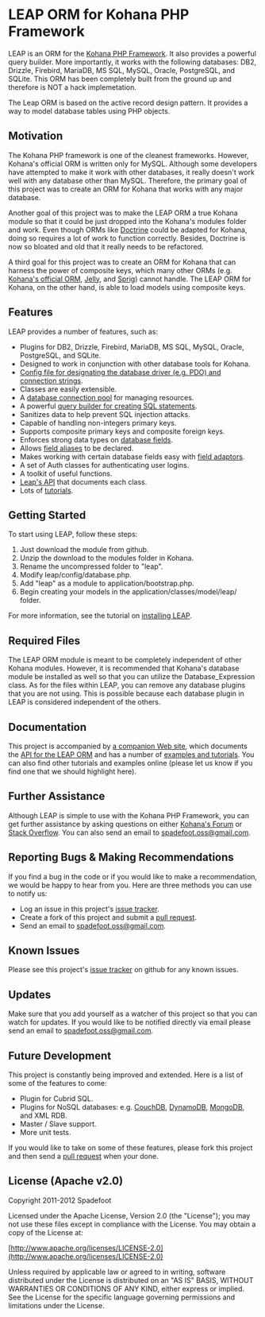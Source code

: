 # LEAP ORM for Kohana PHP Framework

LEAP is an ORM for the [Kohana PHP Framework](http://kohanaframework.org).  It also provides a powerful query builder.  More importantly, it
works with the following databases: DB2, Drizzle, Firebird, MariaDB, MS SQL, MySQL, Oracle, PostgreSQL, and SQLite.  This ORM has been completely built
from the ground up and therefore is NOT a hack implemetation.

The Leap ORM is based on the active record design pattern.  It provides a way to model database tables using PHP objects.

## Motivation

The Kohana PHP framework is one of the cleanest frameworks.  However, Kohana's official ORM is written only for MySQL.  Although some developers
have attempted to make it work with other databases, it really doesn't work well with any database other than MySQL.  Therefore, the primary goal
of this project was to create an ORM for Kohana that works with any major database.

Another goal of this project was to make the LEAP ORM a true Kohana module so that it could be just dropped into the Kohana's modules folder and
work.  Even though ORMs like [Doctrine](http://www.doctrine-project.org/projects/orm) could be adapted for Kohana, doing so requires a lot of work
to function correctly.  Besides, Doctrine is now so bloated and old that it really needs to be refactored.

A third goal for this project was to create an ORM for Kohana that can harness the power of composite keys, which many other ORMs (e.g. [Kohana's
official ORM](https://github.com/kohana/orm), [Jelly](https://github.com/creatoro/jelly), and [Sprig](https://github.com/sittercity/sprig/)) cannot
handle.  The LEAP ORM for Kohana, on the other hand, is able to load models using composite keys.

## Features

LEAP provides a number of features, such as:

* Plugins for DB2, Drizzle, Firebird, MariaDB, MS SQL, MySQL, Oracle, PostgreSQL, and SQLite.
* Designed to work in conjunction with other database tools for Kohana.
* [Config file for designating the database driver (e.g. PDO) and connection strings](http://orm.spadefootcode.com/tutorials/setting-up-a-database-connection/).
* Classes are easily extensible.
* A [database connection pool](http://orm.spadefootcode.com/tutorials/establishing-a-database-connection/) for managing resources.
* A powerful [query builder for creating SQL statements](http://orm.spadefootcode.com/tutorials/building-sql-statements/).
* Sanitizes data to help prevent SQL injection attacks.
* Capable of handling non-integers primary keys.
* Supports composite primary keys and composite foreign keys.
* Enforces strong data types on [database fields](http://orm.spadefootcode.com/tutorials/mapping-a-model/#fields).
* Allows [field aliases](http://orm.spadefootcode.com/tutorials/mapping-a-model/#aliases) to be declared.
* Makes working with certain database fields easy with [field adaptors](http://orm.spadefootcode.com/tutorials/mapping-a-model/#adaptors).
* A set of Auth classes for authenticating user logins.
* A toolkit of useful functions.
* [Leap's API](http://orm.spadefootcode.com/api/annotated.html) that documents each class.
* Lots of [tutorials](http://orm.spadefootcode.com/tutorials/index/).

## Getting Started

To start using LEAP, follow these steps:

1. Just download the module from github.
2. Unzip the download to the modules folder in Kohana.
3. Rename the uncompressed folder to "leap".
4. Modify leap/config/database.php.
5. Add "leap" as a module to application/bootstrap.php.
6. Begin creating your models in the application/classes/model/leap/ folder.

For more information, see the tutorial on [installing LEAP](http://orm.spadefootcode.com/tutorials/installing-leap/).

## Required Files

The LEAP ORM module is meant to be completely independent of other Kohana modules.  However, it is recommended that Kohana's database module be
installed as well so that you can utilize the Database_Expression class.  As for the files within LEAP, you can remove any database plugins that
you are not using.  This is possible because each database plugin in LEAP is considered independent of the others.

## Documentation

This project is accompanied by [a companion Web site](http://orm.spadefootcode.com), which documents the [API for the LEAP ORM](http://orm.spadefootcode.com/api/annotated.html)
and has a number of [examples and tutorials](http://orm.spadefootcode.com/tutorials/index/). You can also find other tutorials and examples
online (please let us know if you find one that we should highlight here).

## Further Assistance

Although LEAP is simple to use with the Kohana PHP Framework, you can get further assistance by asking questions on either [Kohana's Forum](http://forum.kohanaframework.org/)
or [Stack Overflow](http://stackoverlow.com). You can also send an email to spadefoot.oss@gmail.com.

## Reporting Bugs & Making Recommendations

If you find a bug in the code or if you would like to make a recommendation, we would be happy to hear from you.  Here are three methods
you can use to notify us:

* Log an issue in this project's [issue tracker](https://github.com/spadefoot/kohana-orm-leap/issues?sort=comments&direction=desc&state=open).
* Create a fork of this project and submit a [pull request](http://help.github.com/send-pull-requests/).
* Send an email to spadefoot.oss@gmail.com.

## Known Issues

Please see this project's [issue tracker](https://github.com/spadefoot/kohana-orm-leap/issues?sort=comments&direction=desc&state=open) on github for any known issues.

## Updates

Make sure that you add yourself as a watcher of this project so that you can watch for updates.  If you would like to be notified directly
via email please send an email to spadefoot.oss@gmail.com.

## Future Development

This project is constantly being improved and extended.  Here is a list of some of the features to come:

* Plugin for Cubrid SQL.
* Plugins for NoSQL databases: e.g. [CouchDB](http://couchdb.apache.org/), [DynamoDB](http://aws.amazon.com/dynamodb/), [MongoDB](http://www.mongodb.org/), and XML RDB.
* Master / Slave support.
* More unit tests.

If you would like to take on some of these features, please fork this project and then send a [pull request](http://help.github.com/send-pull-requests/)
when your done.

## License (Apache v2.0)

Copyright 2011-2012 Spadefoot

Licensed under the Apache License, Version 2.0 (the "License"); you may not use these files except in compliance with the License. You may obtain
a copy of the License at:

[http://www.apache.org/licenses/LICENSE-2.0](http://www.apache.org/licenses/LICENSE-2.0)

Unless required by applicable law or agreed to in writing, software distributed under the License is distributed on an "AS IS" BASIS, WITHOUT
WARRANTIES OR CONDITIONS OF ANY KIND, either express or implied. See the License for the specific language governing permissions and limitations
under the License.
